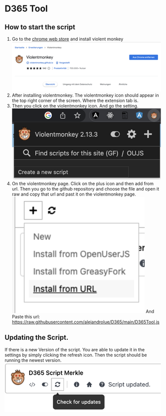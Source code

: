 # D365 Tool
## How to start the script
1. Go to the [chrome web store](https://chrome.google.com/webstore/detail/violentmonkey/jinjaccalgkegednnccohejagnlnfdag?hl=de) and install violent monkey ![chrome web store violent monkey](./images/chromewebstore.png)
2. After installing violentmonkey. The violentmonkey icon should appear in the top right corner of the screen. Where the extension tab is.
3. Then you click on the violentmonkey icon. And go the setting.![extension](./images/extension.png)
4. On the violentmonkey page. Click on the plus icon and then add from url. Then you go to the github repository and choose the file and open it raw and copy that url and past it on the violentmonkey page. ![url/violentmonkey](./images/url.png) 
And Paste this url: https://raw.githubusercontent.com/alejandrolue/D365/main/D365Tool.js
## Updating the Script.
If there is a new Version of the script. You are able to update it in the settings by simply clicking the refresh icon. Then the script should be running the newest version.
![update violentmonkey](./images/update.png)





